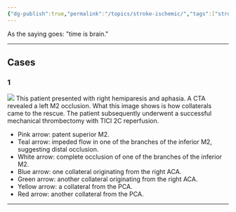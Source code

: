 ```yaml
---
{"dg-publish":true,"permalink":"/topics/stroke-ischemic/","tags":["stroke","DSA","thrombectomy","stroke/ischemic"],"created":"2023-10-13T12:43:34.272-07:00","updated":"2023-12-03T21:33:50.950-08:00"}
---
```



As the saying goes: "time is brain." 

---

## Cases

### 1

![](https://i.imgur.com/3q5beKU.jpg)
This patient presented with right hemiparesis and aphasia. A CTA revealed a left M2 occlusion. What this image shows is how collaterals came to the rescue. The patient subsequently underwent a successful mechanical thrombectomy with TICI 2C reperfusion.

- Pink arrow: patent superior M2.
- Teal arrow: impeded flow in one of the branches of the inferior M2, suggesting distal occlusion.
- White arrow: complete occlusion of one of the branches of the inferior M2.
- Blue arrow: one collateral originating from the right ACA.
- Green arrow: another collateral originating from the right ACA.
- Yellow arrow: a collateral from the PCA.
- Red arrow: another collateral from the PCA.

---
